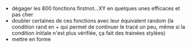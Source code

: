- dégager les 800 fonctions firstnot...XY en quelques unes efficaces et pas cher
- doubler certaines de ces fonctions avec leur équivalent random (la condition rand en + qui permet de continuer le tracé un peu, même si la condition initiale n'est plus vérifiée, ça fait des trainées stylées)
- mettre en forme
